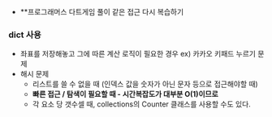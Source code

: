 - **프로그래머스 다트게임 풀이 같은 접근 다시 복습하기
### dict 사용
- 좌표를 저장해놓고 그에 따른 계산 로직이 필요한 경우 ex) 카카오 키패드 누르기 문제
- 해시 문제 
  - 리스트를 쓸 수 없을 때 (인덱스 값을 숫자가 아닌 문자 등으로 접근해야할 때)
  - **빠른 접근 / 탐색이 필요할 때 - 시간복잡도가 대부분 O(1)이므로** 
  - 각 요소 당 갯수셀 때, collections의 Counter 클래스를 사용할 수도 있다.
